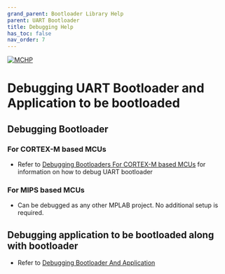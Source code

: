 ```yaml
---
grand_parent: Bootloader Library Help
parent: UART Bootloader
title: Debugging Help
has_toc: false
nav_order: 7
---
```


[![MCHP](https://www.microchip.com/ResourcePackages/Microchip/assets/dist/images/logo.png)](https://www.microchip.com)

# Debugging UART Bootloader and Application to be bootloaded

## Debugging Bootloader

### For CORTEX-M based MCUs

- Refer to [Debugging Bootloaders For CORTEX-M based MCUs](../../../../arm/docs/arm_bootloader_debugging.md) for information on how to debug UART bootloader

### For MIPS based MCUs

- Can be debugged as any other MPLAB project. No additional setup is required.

## Debugging application to be bootloaded along with bootloader

- Refer to [Debugging Bootloader And Application](../../../../docs/debugging_bootloader_and_application.md)
